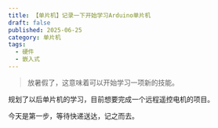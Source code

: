 ```yaml
---
title: 【单片机】记录一下开始学习Arduino单片机
draft: false
published: 2025-06-25
category: 单片机
tags:
  - 硬件
  - 嵌入式
---
```

> 放暑假了，这意味着可以开始学习一项新的技能。

规划了以后单片机的学习，目前想要完成一个远程遥控电机的项目。

今天是第一步，等待快递送达，记之而去。